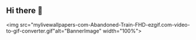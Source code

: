 ## Hi there 👋

<img src="mylivewallpapers-com-Abandoned-Train-FHD-ezgif.com-video-to-gif-converter.gif"alt="BannerImage" width="100%">
</p>
